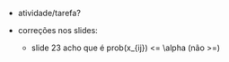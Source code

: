 * atividade/tarefa?

* correções nos slides:
  - slide 23 acho que é prob(x_{ij}) <= \alpha
  (não >=)
